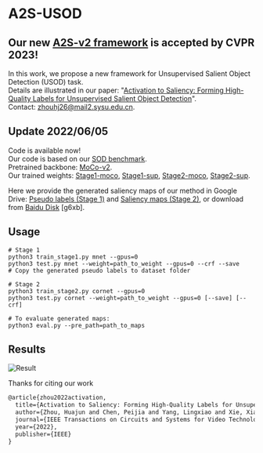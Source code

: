 # A2S-USOD

## **Our new [A2S-v2 framework](https://github.com/moothes/A2S-v2) is accepted by CVPR 2023!**

In this work, we propose a new framework for Unsupervised Salient Object Detection (USOD) task.  
Details are illustrated in our paper: "[Activation to Saliency: Forming High-Quality Labels for Unsupervised Salient Object Detection](https://arxiv.org/abs/2112.03650)".  
Contact: [zhouhj26@mail2.sysu.edu.cn](zhouhj26@mail2.sysu.edu.cn).

## Update 2022/06/05
Code is available now!  
Our code is based on our [SOD benchmark](https://github.com/moothes/SALOD).  
Pretrained backbone: [MoCo-v2](https://github.com/facebookresearch/moco).  
Our trained weights: [Stage1-moco](https://drive.google.com/file/d/18Ne-48WeZL-SlpG0bE80f0p8zqkpeVpG/view?usp=sharing), [Stage1-sup](https://drive.google.com/file/d/1hFvNRYN7fJd2EvRHhuHzzH853tVBjdlJ/view?usp=sharing), [Stage2-moco](https://drive.google.com/file/d/1-9UpIjj4iXw35pKIDQdbIl2wqmbXFQYO/view?usp=sharing), [Stage2-sup](https://drive.google.com/file/d/1XS73VArH5yumaer0BLCJD7A_SsMztDCV/view?usp=sharing).  

Here we provide the generated saliency maps of our method in Google Drive: [Pseudo labels (Stage 1)](https://drive.google.com/file/d/1SaoX2EMUKn22lJtSQeQvCJUHjedrV3hR/view?usp=sharing) and [Saliency maps (Stage 2)](https://drive.google.com/file/d/1wQGDq7jBrzt5sqXgs7dM66iMga4H9n0b/view?usp=sharing), or download from [Baidu Disk](https://pan.baidu.com/s/1diqoo98ISjZs1smsL9t-RA) [g6xb].   


 ## Usage
 
 ```
 # Stage 1
 python3 train_stage1.py mnet --gpus=0 
 python3 test.py mnet --weight=path_to_weight --gpus=0 --crf --save
 # Copy the generated pseudo labels to dataset folder
 
 # Stage 2
 python3 train_stage2.py cornet --gpus=0
 python3 test.py cornet --weight=path_to_weight --gpus=0 [--save] [--crf]
 
 # To evaluate generated maps:
 python3 eval.py --pre_path=path_to_maps
 ```
 

## Results
![Result](https://github.com/moothes/A2S-USOD/blob/main/result.PNG)

Thanks for citing our work
```xml
@article{zhou2022activation,
  title={Activation to Saliency: Forming High-Quality Labels for Unsupervised Salient Object Detection},
  author={Zhou, Huajun and Chen, Peijia and Yang, Lingxiao and Xie, Xiaohua and Lai, Jianhuang},
  journal={IEEE Transactions on Circuits and Systems for Video Technology},
  year={2022},
  publisher={IEEE}
}
```
